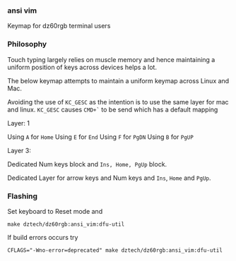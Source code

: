 ### ansi vim

Keymap for dz60rgb terminal users

### Philosophy

Touch typing largely relies on muscle memory and hence
maintaining a uniform position of keys across devices helps a lot.

The below keymap attempts to maintain a uniform keymap across Linux and Mac.

Avoiding the use of `KC_GESC` as the intention is to use the same layer for mac and linux.
`KC_GESC` causes `` CMD+` `` to be send which has a default mapping

Layer: 1

Using `A` for `Home`
Using `E` for `End`
Using `F` for `PgDN`
Using `B` for `PgUP`

Layer 3:

Dedicated Num keys block and `Ins, Home, PgUp` block.

Dedicated Layer for arrow keys and Num keys and `Ins`, `Home` and `PgUp`.

### Flashing

Set keyboard to Reset mode and 

```
make dztech/dz60rgb:ansi_vim:dfu-util
```

If build errors occurs try

```
CFLAGS="-Wno-error=deprecated" make dztech/dz60rgb:ansi_vim:dfu-util
```
